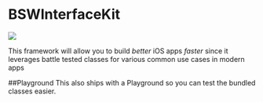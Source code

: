 # BSWInterfaceKit 
![](https://www.bitrise.io/app/e3b5c8f9ecaf381a/status.svg?token=vWVY5MfFfpOh7j-YIfJwGg&branch=develop)

This framework will allow you to build *better* iOS apps *faster* since it leverages battle tested classes for various common use cases in modern apps

##Playground
This also ships with a Playground so you can test the bundled classes easier.
